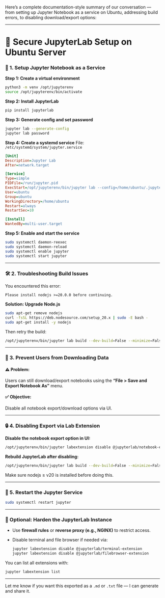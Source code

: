 Here’s a complete documentation-style summary of our conversation — from setting up Jupyter Notebook as a service on Ubuntu, addressing build errors, to disabling download/export options:

---

# 📘 Secure JupyterLab Setup on Ubuntu Server

### 🔧 1. Setup Jupyter Notebook as a Service

**Step 1: Create a virtual environment**

```bash
python3 -m venv /opt/jupyterenv
source /opt/jupyterenv/bin/activate
```

**Step 2: Install JupyterLab**

```bash
pip install jupyterlab
```

**Step 3: Generate config and set password**

```bash
jupyter lab --generate-config
jupyter lab password
```

**Step 4: Create a systemd service**
File: `/etc/systemd/system/jupyter.service`

```ini
[Unit]
Description=Jupyter Lab
After=network.target

[Service]
Type=simple
PIDFile=/run/jupyter.pid
ExecStart=/opt/jupyterenv/bin/jupyter lab --config=/home/ubuntu/.jupyter/jupyter_lab_config.py
User=ubuntu
Group=ubuntu
WorkingDirectory=/home/ubuntu
Restart=always
RestartSec=10

[Install]
WantedBy=multi-user.target
```

**Step 5: Enable and start the service**

```bash
sudo systemctl daemon-reexec
sudo systemctl daemon-reload
sudo systemctl enable jupyter
sudo systemctl start jupyter
```

---

### 🛠️ 2. Troubleshooting Build Issues

You encountered this error:

```
Please install nodejs >=20.0.0 before continuing.
```

**Solution: Upgrade Node.js**

```bash
sudo apt-get remove nodejs
curl -fsSL https://deb.nodesource.com/setup_20.x | sudo -E bash -
sudo apt-get install -y nodejs
```

Then retry the build:

```bash
/opt/jupyterenv/bin/jupyter lab build --dev-build=False --minimize=False
```

---

### 🚫 3. Prevent Users from Downloading Data

#### ⚠️ Problem:

Users can still download/export notebooks using the **“File > Save and Export Notebook As”** menu.

#### ✅ Objective:

Disable all notebook export/download options via UI.

---

### 🔒 4. Disabling Export via Lab Extension

**Disable the notebook export option in UI:**

```bash
/opt/jupyterenv/bin/jupyter labextension disable @jupyterlab/notebook-extension:export
```

**Rebuild JupyterLab after disabling:**

```bash
/opt/jupyterenv/bin/jupyter lab build --dev-build=False --minimize=False
```

Make sure nodejs ≥ v20 is installed before doing this.

---

### 🔄 5. Restart the Jupyter Service

```bash
sudo systemctl restart jupyter
```

---

### 🧱 Optional: Harden the JupyterLab Instance

* Use **firewall rules** or **reverse proxy (e.g., NGINX)** to restrict access.
* Disable terminal and file browser if needed via:

  ```bash
  jupyter labextension disable @jupyterlab/terminal-extension
  jupyter labextension disable @jupyterlab/filebrowser-extension
  ```

You can list all extensions with:

```bash
jupyter labextension list
```

---

Let me know if you want this exported as a `.md` or `.txt` file — I can generate and share it.
